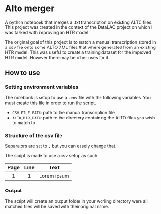 # Alto merger

A python notebook that merges a .txt transcription on existing ALTO files. This project was created in the context of the DataLAC project on which I was tasked with improving an HTR model. 

The original goal of this project is to match a manual transcription stored in a csv file onto some ALTO XML files that where generated from an existing HTR model. This was useful to create a training dataset for the improved HTR model. However there may be other uses for it.

## How to use

### Setting environment variables

The notebook is setup to use a `.env` file with the following variables. You must create this file in order to run the script.

- `CSV_FILE_PATH`: path to the manual transcription file
- `ALTO_DIR_PATH`: path to the directory containing the ALTO files you wish to match to

### Structure of the csv file

Separators are set to `;` but you can easely change that.

The script is made to use a csv setup as such:

|Page|Line|Text|
|:--:|:--:|:--:|
|1|1|Lorem ipsum|

### Output

The script will create an output folder in your worling directory were all matched files will be saved with their original name.